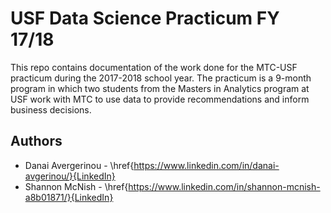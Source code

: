 # USF Data Science Practicum FY 17/18


This repo contains documentation of the work done for the MTC-USF practicum during the 2017-2018 school year. The practicum is a 9-month program in which two students from the Masters in Analytics program at USF work with MTC to use data to provide recommendations and inform business decisions. 


## Authors

* Danai Avergerinou - \href{https://www.linkedin.com/in/danai-avgerinou/}{LinkedIn} 
* Shannon McNish - \href{https://www.linkedin.com/in/shannon-mcnish-a8b01871/}{LinkedIn} 